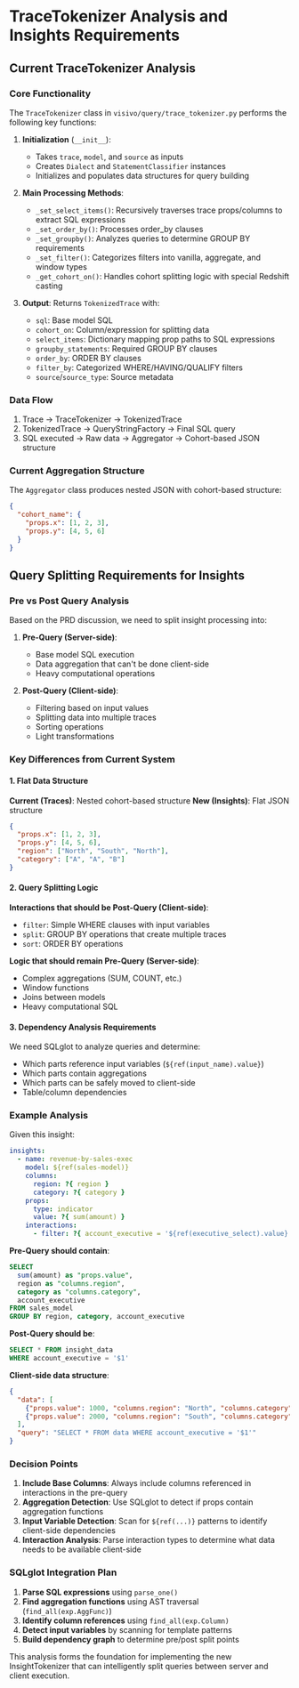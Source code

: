 # TraceTokenizer Analysis and Insights Requirements

## Current TraceTokenizer Analysis

### Core Functionality
The `TraceTokenizer` class in `visivo/query/trace_tokenizer.py` performs the following key functions:

1. **Initialization** (`__init__`):
   - Takes `trace`, `model`, and `source` as inputs
   - Creates `Dialect` and `StatementClassifier` instances
   - Initializes and populates data structures for query building

2. **Main Processing Methods**:
   - `_set_select_items()`: Recursively traverses trace props/columns to extract SQL expressions
   - `_set_order_by()`: Processes order_by clauses 
   - `_set_groupby()`: Analyzes queries to determine GROUP BY requirements
   - `_set_filter()`: Categorizes filters into vanilla, aggregate, and window types
   - `_get_cohort_on()`: Handles cohort splitting logic with special Redshift casting

3. **Output**: Returns `TokenizedTrace` with:
   - `sql`: Base model SQL
   - `cohort_on`: Column/expression for splitting data
   - `select_items`: Dictionary mapping prop paths to SQL expressions
   - `groupby_statements`: Required GROUP BY clauses
   - `order_by`: ORDER BY clauses
   - `filter_by`: Categorized WHERE/HAVING/QUALIFY filters
   - `source`/`source_type`: Source metadata

### Data Flow
1. Trace -> TraceTokenizer -> TokenizedTrace
2. TokenizedTrace -> QueryStringFactory -> Final SQL query
3. SQL executed -> Raw data -> Aggregator -> Cohort-based JSON structure

### Current Aggregation Structure
The `Aggregator` class produces nested JSON with cohort-based structure:
```json
{
  "cohort_name": {
    "props.x": [1, 2, 3],
    "props.y": [4, 5, 6]
  }
}
```

## Query Splitting Requirements for Insights

### Pre vs Post Query Analysis

Based on the PRD discussion, we need to split insight processing into:

1. **Pre-Query (Server-side)**: 
   - Base model SQL execution
   - Data aggregation that can't be done client-side
   - Heavy computational operations

2. **Post-Query (Client-side)**:
   - Filtering based on input values
   - Splitting data into multiple traces  
   - Sorting operations
   - Light transformations

### Key Differences from Current System

#### 1. Flat Data Structure
**Current (Traces)**: Nested cohort-based structure
**New (Insights)**: Flat JSON structure
```json
{
  "props.x": [1, 2, 3],
  "props.y": [4, 5, 6],
  "region": ["North", "South", "North"],
  "category": ["A", "A", "B"]
}
```

#### 2. Query Splitting Logic
**Interactions that should be Post-Query (Client-side)**:
- `filter`: Simple WHERE clauses with input variables
- `split`: GROUP BY operations that create multiple traces
- `sort`: ORDER BY operations

**Logic that should remain Pre-Query (Server-side)**:
- Complex aggregations (SUM, COUNT, etc.)
- Window functions
- Joins between models
- Heavy computational SQL

#### 3. Dependency Analysis Requirements
We need SQLglot to analyze queries and determine:
- Which parts reference input variables (`${ref(input_name).value}`)
- Which parts contain aggregations
- Which parts can be safely moved to client-side
- Table/column dependencies

### Example Analysis

Given this insight:
```yaml
insights:
  - name: revenue-by-sales-exec
    model: ${ref(sales-model)}
    columns:
      region: ?{ region }
      category: ?{ category }
    props:
      type: indicator
      value: ?{ sum(amount) }
    interactions:
      - filter: ?{ account_executive = '${ref(executive_select).value}' }
```

**Pre-Query should contain**:
```sql
SELECT 
  sum(amount) as "props.value",
  region as "columns.region", 
  category as "columns.category",
  account_executive
FROM sales_model
GROUP BY region, category, account_executive
```

**Post-Query should be**:
```sql
SELECT * FROM insight_data 
WHERE account_executive = '$1'
```

**Client-side data structure**:
```json
{
  "data": [
    {"props.value": 1000, "columns.region": "North", "columns.category": "A", "account_executive": "John"},
    {"props.value": 2000, "columns.region": "South", "columns.category": "B", "account_executive": "Jane"}
  ],
  "query": "SELECT * FROM data WHERE account_executive = '$1'"
}
```

### Decision Points

1. **Include Base Columns**: Always include columns referenced in interactions in the pre-query
2. **Aggregation Detection**: Use SQLglot to detect if props contain aggregation functions
3. **Input Variable Detection**: Scan for `${ref(...)}` patterns to identify client-side dependencies
4. **Interaction Analysis**: Parse interaction types to determine what data needs to be available client-side

### SQLglot Integration Plan

1. **Parse SQL expressions** using `parse_one()`
2. **Find aggregation functions** using AST traversal (`find_all(exp.AggFunc)`)
3. **Identify column references** using `find_all(exp.Column)`
4. **Detect input variables** by scanning for template patterns
5. **Build dependency graph** to determine pre/post split points

This analysis forms the foundation for implementing the new InsightTokenizer that can intelligently split queries between server and client execution.
